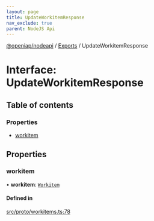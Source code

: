 ```yaml
---
layout: page
title: UpdateWorkitemResponse
nav_exclude: true
parent: NodeJS Api
---
```

[@openiap/nodeapi](../README.html) / [Exports](../modules.html) / UpdateWorkitemResponse

# Interface: UpdateWorkitemResponse

## Table of contents

### Properties

- [workitem](UpdateWorkitemResponse.html#workitem)

## Properties

### workitem

• **workitem**: [`Workitem`](../modules.html#workitem)

#### Defined in

[src/proto/workitems.ts:78](https://github.com/openiap/nodeapi/blob/a6b5438/src/proto/workitems.ts#L78)
